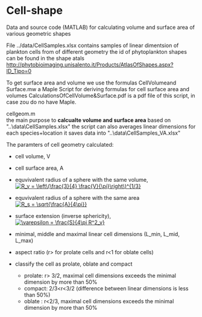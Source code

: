 # Cell-shape
Data and source code (MATLAB) for calculating volume and surface area of various geometric shapes

File ../data/CellSamples.xlsx contains samples of linear dimentsion of plankton cells from of different geometry 
the id of phytoplankton shapes can be found in the shape atals http://phytobioimaging.unisalento.it/Products/AtlasOfShapes.aspx?ID_Tipo=0

To get surface area and volume we use the formulas 
CellVolumeand Surface.mw  a Maple Script for deriving formulas for cell surface area and volumes
CalculationsOfCellVolume&Surface.pdf is a pdf file of this script, in case zou do no have Maple. 

cellgeom.m  
  the main purpose to **calcualte volume and surface area** based on "..\data\CellSamples.xlsx"
  the script can  also averages linear dimensions for each species+location
  it saves data into  "..\data\CellSamples_VA.xlsx"

The paramters of cell geometry calculated:
* cell volume, V
* cell surface area, A
* equvivalent radius of a sphere with the same volume, 
   <a href="https://www.codecogs.com/eqnedit.php?latex=R_v&space;=&space;\left\(\frac{3}{4}&space;\frac{V}{\pi}\right\)^{1/3}" target="_blank"><img src="https://latex.codecogs.com/gif.latex?R_v&space;=&space;\left\(\frac{3}{4}&space;\frac{V}{\pi}\right\)^{1/3}" title="R_v = \left\(\frac{3}{4} \frac{V}{\pi}\right\)^{1/3}" /></a>
* equvivalent radius of a sphere with the same area 
<a href="https://www.codecogs.com/eqnedit.php?latex=R_s&space;=&space;\sqrt{\frac{A}{4\pi}}" target="_blank"><img src="https://latex.codecogs.com/gif.latex?R_s&space;=&space;\sqrt{\frac{A}{4\pi}}" title="R_s = \sqrt{\frac{A}{4\pi}}" /></a>

* surface extension (inverse sphericity),
<a href="https://www.codecogs.com/eqnedit.php?latex=\varepsilon&space;=&space;\frac{S}{4\pi&space;R^2_v}" target="_blank"><img src="https://latex.codecogs.com/gif.latex?\varepsilon&space;=&space;\frac{S}{4\pi&space;R^2_v}" title="\varepsilon = \frac{S}{4\pi R^2_v}" /></a>

* minimal, middle and maximal linear cell dimensions  (L_min, L_mid, L_max)
* aspect ratio (r> for prolate cells and r<1 for oblate cells)
* classify the cell as prolate, oblate and compact
  * prolate: r> 3/2, maximal cell dimensions exceeds the minimal dimension by more than 50% 
  * compact: 2/3<r<3/2  (difference between linear dimensions is less than 50%)
  * oblate : r<2/3, maximal cell dimensions exceeds the minimal dimension by more than 50%

